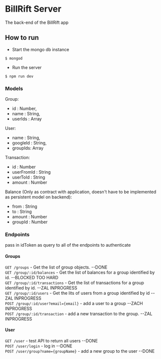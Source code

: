 # BillRift Server
The back-end of the BillRift app

## How to run
- Start the mongo db instance
```
$ mongod
```
- Run the server  
```
$ npm run dev
```

### Models
Group:
  - id : Number,
  - name : String,
  - userIds : Array
  
User:
  - name : String,
  - googleId : String,
  - groupIds: Array

Transaction:  
  - id : Number  
  - userFromId : String  
  - userToId :  String  
  - amount : Number 
  
Balance (Only as contract with application, doesn't have to be implemented as persistent model on backend):
  - from : String
  - to : String
  - amount : Number
  - groupId : Number
  
### Endpoints 
pass in idToken as query to all of the endpoints to authenticate  
#### Groups
`GET /groups` - Get the list of group objects. --DONE  
`GET /group/:id/balances` - Get the list of balances for a group identified by id. --BLOCKED TOO HARD  
`GET /group/:id/transactions` - Get the list of transactions for a group identified by id. --ZAL INPROGRESS  
`GET /group/:id/users` - Get the lits of users from a group identified by id --ZAL INPROGRESS  
`POST /group/:id/user?email={email}` - add a user to a group --ZACH INPROGRESS  
`POST /group/:id/transaction` - add a new transaction to the group. --ZAL INPROGRESS  
#### User
`GET /user` - test API to return all users --DONE  
`POST /user/login` - log in --DONE  
`POST /user/group?name={groupName}` - add a new group to the user --DONE    
